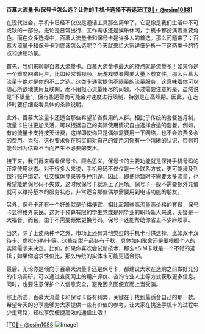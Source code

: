 **百慕大流量卡/保号卡怎么选？让你的手机卡选择不再迷茫[[TG💪+ @esim1088](https://t.me/s/esim1088)]**

在现代社会，手机卡已经不仅仅是通话工具那么简单了，它更像是我们生活中不可或缺的一部分。无论是日常出行、工作需求还是娱乐休闲，手机卡都扮演着重要角色。而在众多选择中，百慕大流量卡和保号卡是许多人的首选。那么问题来了：百慕大流量卡和保号卡到底该怎么选呢？今天就来给大家详细分析一下这两类卡的特点和适用场景。

首先，我们来聊聊百慕大流量卡。百慕大流量卡最大的特点就是流量多！如果你是一个重度网络用户，比如经常看视频、玩游戏或者需要大量下载文件，那么百慕大流量卡绝对是你的不二之选。这类卡通常提供不限量的流量服务，这意味着你可以随心所欲地使用互联网，而不用担心流量用尽的问题。不过需要注意的是，虽然说是“不限量”，但有些运营商可能会对速度进行限制，特别是在高峰期。因此，在选择时要仔细查看具体的条款说明。

此外，百慕大流量卡还适合那些希望节省费用的人群。相比于传统的套餐包月制，流量卡往往更加灵活，可以根据自己的实际使用情况自由选择合适的套餐。例如，有的流量卡支持按天计费，这样即使你只是偶尔需要用一下网络，也不会浪费多余的费用。当然，这也要求你在购买前对自己的使用习惯有一个清晰的认识，否则可能会因为估算不当而产生不必要的支出。

接下来，我们再来看看保号卡。顾名思义，保号卡的主要功能就是保持手机号码的正常使用状态。对于很多人来说，手机号码不仅仅是一个联系方式，更可能涉及到银行账户绑定、社交媒体登录等多种用途。因此，即便你暂时不需要太多流量，也希望能确保号码不失效，这时候保号卡就派上了用场。保号卡一般不需要额外充值就可以维持基本的服务状态，非常适合那些偶尔需要用到电话功能的朋友。

另外，保号卡还有一个好处就是价格便宜。相比起那些高流量高价格的套餐，保号卡显得格外亲民。这对于预算有限的学生党或是刚毕业的职场新人来说，无疑是一大福音。而且，由于不需要频繁更换号码，保号卡还能帮助你省去不少麻烦事。

当然，除了上述两种卡之外，市场上还有其他类型的手机卡可供选择，比如双卡双待卡、虚拟eSIM卡等。这些新型产品各有千秋，具体如何取舍还是要根据个人的实际需求来决定。比如，如果你喜欢尝试新技术，那么eSIM卡就是一个不错的选择；如果你追求性价比，那么传统的实体卡可能更适合你。

最后，无论你是倾向于百慕大流量卡还是保号卡，都建议大家在选购之前做好充分的市场调研。可以通过查阅网上的用户评价、咨询专业人士等方式获取更多信息。同时，也要注意保护个人信息安全，避免因贪图便宜而上当受骗。

综上所述，百慕大流量卡和保号卡各有利弊，关键在于找到最适合自己的那一款。希望今天的分享能够为大家提供一些有价值的参考，让大家在挑选手机卡的过程中少走弯路，轻松享受便捷高效的通信生活！

[[TG💪+ @esim1088](https://t.me/s/esim1088) ![Image](https://i.postimg.cc/4NQfJmqS/Snipaste-2025-05-13-00-14-12.png)]